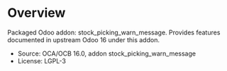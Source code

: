 # Overview

Packaged Odoo addon: stock_picking_warn_message. Provides features documented in upstream Odoo 16 under this addon.

- Source: OCA/OCB 16.0, addon stock_picking_warn_message
- License: LGPL-3
